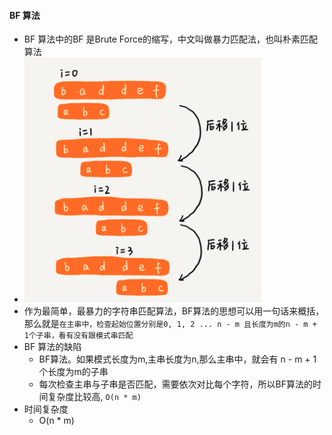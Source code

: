 #### BF 算法
- BF 算法中的BF 是Brute Force的缩写，中文叫做暴力匹配法，也叫朴素匹配算法
- ![avatar](images/../../images/string_matching_1.png)
- 作为最简单，最暴力的字符串匹配算法，BF算法的思想可以用一句话来概括，那么就是`在主串中，检查起始位置分别是0, 1, 2 ... n - m 且长度为m的n - m + 1个子串，看有没有跟模式串匹配` 
- BF 算法的缺陷
  - BF算法。如果模式长度为m,主串长度为n,那么主串中，就会有 n - m + 1个长度为m的子串
  - 每次检查主串与子串是否匹配，需要依次对比每个字符，所以BF算法的时间复杂度比较高, `O(n * m)`
- 时间复杂度
  - O(n * m)